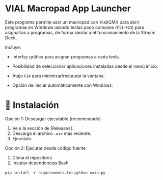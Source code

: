 
# VIAL Macropad App Launcher

Este programa permite usar un macropad con Vial/QMK para abrir programas en Windows 
usando teclas poco comunes (`F13–F23`) para asignarlas a programas, de forma similar a el funcionamiento de la Stream Deck.


Incluye:

- Interfaz gráfica para asignar programas a cada tecla.

- Posibilidad de seleccionar aplicaciones instaladas desde el menú inicio.

- Atajo `F24` para minimizar/restaurar la ventana.

- Opción de iniciar automáticamente con Windows.



# 🚀 Instalación

Opción 1: Descargar ejecutable (recomendado)

1. Ve a la sección de [Releases].
2. Descarga el archivo `.exe` más reciente.
3. Ejecútalo


Opción 2: Ejecutar desde código fuente

1. Clona el repositorio
2. Instalar dependencias
Bash

`pip install -r requirements.txt`
`python main.py`

